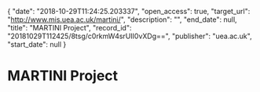{
  "date": "2018-10-29T11:24:25.203337", 
  "open_access": true, 
  "target_url": "http://www.mis.uea.ac.uk/martini/", 
  "description": "", 
  "end_date": null, 
  "title": "MARTINI Project", 
  "record_id": "20181029T112425/8tsg/c0rkmW4srUII0vXDg==", 
  "publisher": "uea.ac.uk", 
  "start_date": null
}

# MARTINI Project

